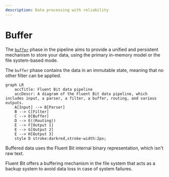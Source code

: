 ```yaml
---
description: Data processing with reliability
---
```


# Buffer

The [`buffer`](../buffering.md) phase in the pipeline aims to provide a unified and persistent mechanism to store your data, using the primary in-memory model or the file system-based mode.

The `buffer` phase contains the data in an immutable state, meaning that no other filter can be applied.

```mermaid
graph LR
    accTitle: Fluent Bit data pipeline
    accDescr: A diagram of the Fluent Bit data pipeline, which includes input, a parser, a filter, a buffer, routing, and various outputs.
    A[Input] --> B[Parser]
    B --> C[Filter]
    C --> D[Buffer]
    D --> E((Routing))
    E --> F[Output 1]
    E --> G[Output 2]
    E --> H[Output 3]
    style D stroke:darkred,stroke-width:2px;
```

Buffered data uses the Fluent Bit internal binary representation, which isn't raw text.

Fluent Bit offers a buffering mechanism in the file system that acts as a backup system to avoid data loss in case of system failures.
